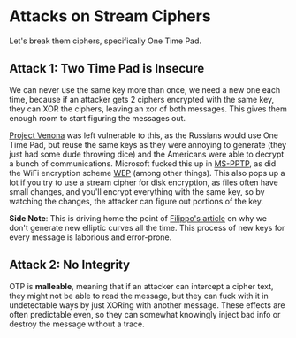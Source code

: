 # Attacks on Stream Ciphers

Let's break them ciphers, specifically One Time Pad.

## Attack 1: Two Time Pad is Insecure

We can never use the same key more than once, we need a new one each time, because if an attacker gets 2 ciphers encrypted with the same key, they can XOR the ciphers, leaving an xor of both messages. This gives them enough room to start figuring the messages out.

[Project Venona](https://en.wikipedia.org/wiki/Venona_project) was left vulnerable to this, as the Russians would use One Time Pad, but reuse the same keys as they were annoying to generate (they just had some dude throwing dice) and the Americans were able to decrypt a bunch of communications. Microsoft fucked this up in [MS-PPTP](https://en.wikipedia.org/wiki/Point-to-Point_Tunneling_Protocol), as did the WiFi encryption scheme [WEP](https://en.wikipedia.org/wiki/Wired_Equivalent_Privacy) (among other things). This also pops up a lot if you try to use a stream cipher for disk encryption, as files often have small changes, and you'll encrypt everything with the same key, so by watching the changes, the attacker can figure out portions of the key.

**Side Note**: This is driving home the point of [Filippo's article](https://words.filippo.io/dispatches/parameters/) on why we don't generate new elliptic curves all the time. This process of new keys for every message is laborious and error-prone.

## Attack 2: No Integrity

OTP is **malleable**, meaning that if an attacker can intercept a cipher text, they might not be able to read the message, but they can fuck with it in undetectable ways by just XORing with another message. These effects are often predictable even, so they can somewhat knowingly inject bad info or destroy the message without a trace.
